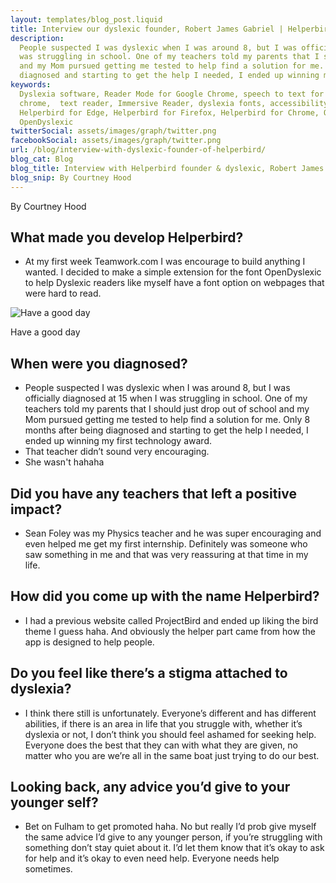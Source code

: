 ```yaml
---
layout: templates/blog_post.liquid
title: Interview our dyslexic founder, Robert James Gabriel | Helperbird
description:
  People suspected I was dyslexic when I was around 8, but I was officially diagnosed at 15 when I
  was struggling in school. One of my teachers told my parents that I should just drop out of school
  and my Mom pursued getting me tested to help find a solution for me. Only 8 months after being
  diagnosed and starting to get the help I needed, I ended up winning my first technology award.
keywords:
  Dyslexia software, Reader Mode for Google Chrome, speech to text for chrome, Text to speech for
  chrome,  text reader, Immersive Reader, dyslexia fonts, accessibility software, dyslexia software,
  Helperbird for Edge, Helperbird for Firefox, Helperbird for Chrome, Opendyslexic for Chrome,
  OpenDyslexic
twitterSocial: assets/images/graph/twitter.png
facebookSocial: assets/images/graph/twitter.png
url: /blog/interview-with-dyslexic-founder-of-helperbird/
blog_cat: Blog
blog_title: Interview with Helperbird founder & dyslexic, Robert James Gabriel
blog_snip: By Courtney Hood
---
```


By Courtney Hood

## What made you develop Helperbird?

- At my first week Teamwork.com I was encourage to build anything I wanted. I decided to make a
  simple extension for the font OpenDyslexic to help Dyslexic readers like myself have a font option
  on webpages that were hard to read.

![Have a good day](/assets/images/blog/extra/robert-gabriel.png)

Have a good day

## When were you diagnosed?

- People suspected I was dyslexic when I was around 8, but I was officially diagnosed at 15 when I
  was struggling in school. One of my teachers told my parents that I should just drop out of school
  and my Mom pursued getting me tested to help find a solution for me. Only 8 months after being
  diagnosed and starting to get the help I needed, I ended up winning my first technology award.
- That teacher didn’t sound very encouraging.
- She wasn't hahaha

## Did you have any teachers that left a positive impact?

- Sean Foley was my Physics teacher and he was super encouraging and even helped me get my first
  internship. Definitely was someone who saw something in me and that was very reassuring at that
  time in my life.

## How did you come up with the name Helperbird?

- I had a previous website called ProjectBird and ended up liking the bird theme I guess haha. And
  obviously the helper part came from how the app is designed to help people.

## Do you feel like there’s a stigma attached to dyslexia?

- I think there still is unfortunately. Everyone’s different and has different abilities, if there
  is an area in life that you struggle with, whether it’s dyslexia or not, I don’t think you should
  feel ashamed for seeking help. Everyone does the best that they can with what they are given, no
  matter who you are we’re all in the same boat just trying to do our best.

## Looking back, any advice you’d give to your younger self?

- Bet on Fulham to get promoted haha. No but really I’d prob give myself the same advice I’d give to
  any younger person, if you’re struggling with something don’t stay quiet about it. I’d let them
  know that it’s okay to ask for help and it’s okay to even need help. Everyone needs help
  sometimes.
